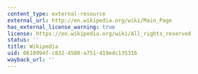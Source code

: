 ```yaml
---
content_type: external-resource
external_url: http://en.wikipedia.org/wiki/Main_Page
has_external_license_warning: true
license: https://en.wikipedia.org/wiki/All_rights_reserved
status: ''
title: Wikipedia
uid: 0610994f-c832-4580-a751-419edc135316
wayback_url: ''
---
```

